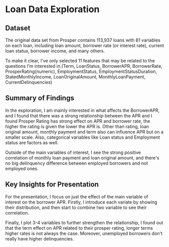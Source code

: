 # Loan Data Exploration

## Dataset
The original data set from Prosper contains 113,937 loans with 81 variables on each loan, including loan amount, borrower rate (or interest rate), current loan status, borrower income, and many others.

To make it clear, I've only selected 11 features that may be related to the questions I'm interested in.(Term, LoanStatus, BorrowerAPR, BorrowerRate, ProsperRating(numeric), EmploymentStatus, EmploymentStatusDuration, StatedMonthlyIncome, LoanOriginalAmount, MonthlyLoanPayment, CurrentDelinquencies)


## Summary of Findings
In the exploration, I am mainly interested in what affects the BorrowerAPR, and I found that there was a strong relationship between the APR and I found Prosper Rating has strong effect on APR and borrower rate, the higher the rating is given the lower the APR is. Other than rating, loan original amount, monthly payment and term also can influence APR but on a smaller scale. Also, categorical variables like Loan status and Employment status are factors as well.

Outside of the main variables of interest, I see the strong positive correlation of monthly loan payment and loan original amount, and there's no big delinquency difference between employed borrowers and not employed ones.


## Key Insights for Presentation
For the presentation, I focus on just the effect of the main variable of interest on the borrower APR. Firstly, I introduce each variate by showing their distribution, and then start to combine two variable to see their correlation.

Finally, I plot 3-4 variables to further strengthen the relationship, I found out that the term effect on APR related to their prosper rating, longer terms higher rates is not always the case. Moreover, unemployed borrowers don't really have higher delinquencies.

